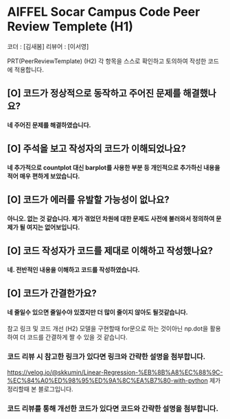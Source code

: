 # AIFFEL Socar Campus Code Peer Review Templete (H1)

코더 : [김새봄]
리뷰어 : [이서영]

PRT(PeerReviewTemplate) (H2)
각 항목을 스스로 확인하고 토의하여 작성한 코드에 적용합니다.

## [O] 코드가 정상적으로 동작하고 주어진 문제를 해결했나요?
#### 네 주어진 문제를 해결하였습니다.
## [O] 주석을 보고 작성자의 코드가 이해되었나요?
#### 네 추가적으로 countplot 대신 barplot를 사용한 부분 등 개인적으로 추가하신 내용을 적어 매우 편하게 보았습니다. 
## [O] 코드가 에러를 유발할 가능성이 없나요?
#### 아니오. 없는 것 같습니다. 제가 겪었던 차원에 대한 문제도 사전에 불러와서 정의하여 문제가 될 여지는 없어보입니다.
## [O] 코드 작성자가 코드를 제대로 이해하고 작성했나요?
####  네. 전반적인 내용을 이해하고 코드를 작성하였습니다.
## [O] 코드가 간결한가요?
#### 네 줄일수 있으면 줄일수야 있겠지만 더 많이 줄이지 않아도 될것같습니다.


참고 링크 및 코드 개선 (H2)
모델을 구현할때 for문으로 하는 것이아닌 np.dot을 활용하여 더 코드를 간결하게 짤 수 있을 것 같습니다.
### 코드 리뷰 시 참고한 링크가 있다면 링크와 간략한 설명을 첨부합니다.
https://velog.io/@skkumin/Linear-Regression-%EB%8B%A8%EC%88%9C-%EC%84%A0%ED%98%95%ED%9A%8C%EA%B7%80-with-python 제가 정리할때 본 블로그입니다.
### 코드 리뷰를 통해 개선한 코드가 있다면 코드와 간략한 설명을 첨부합니다.
